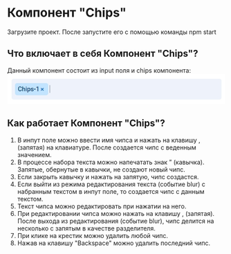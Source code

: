 # Компонент "Chips"

Загрузите проект. После запустите его с помощью команды npm start

## Что включает в себя Компонент "Chips"?

Данный компонент состоит из input поля и chips компонента:
![component](./public/component.jpg)

## Как работает Компонент "Chips"?
1. В инпут поле можно ввести имя чипса и нажать на клавишу , (запятая) на клавиатуре. После создается чипс с веденным значением.
2. В процессе набора текста можно напечатать знак ” (кавычка). Запятые, обернутые в кавычки, не создают новый чипс.
3. Если закрыть кавычку и нажать на запятую, чипс создастся.
4. Если выйти из режима редактирования текста (событие blur) с набранным текстом в инпут поле, то создается чипс с данным текстом.
5. Текст чипса можно редактировать при нажатии на него.
6. При редактировании чипса можно нажать на клавишу , (запятая). После выхода из редактирования (событие blur), чипс делится на несколько с запятым в качестве разделителя.
7. При клике на крестик можно удалить любой чипс.
8. Нажав на клавишу "Backspace" можно удалить последний чипс.
